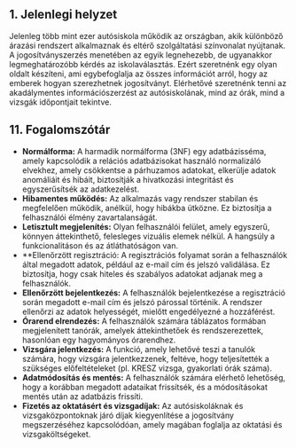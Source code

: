 ## 1. Jelenlegi helyzet

Jelenleg több mint ezer autósiskola működik az országban, akik különböző árazási rendszert alkalmaznak és eltérő szolgáltatási színvonalat nyújtanak. A jogosítványszerzés menetében az egyik legnehezebb, de ugyanakkor legmeghatározóbb kérdés az iskolaválasztás. Ezért szeretnénk egy olyan oldalt készíteni, ami egybefoglalja az összes információt arról, hogy az emberek hogyan szerezhetnek jogosítványt. Elérhetővé szeretnénk tenni az akadálymentes információszerzést az autósiskolának, mind az órák, mind a vizsgák időpontjait tekintve.

## 11. Fogalomszótár

* **Normálforma:** A harmadik normálforma (3NF) egy adatbázisséma, amely kapcsolódik a relációs adatbázisokat használó normalizáló elvekhez, amely csökkentse a párhuzamos adatokat, elkerülje adatok anomáliáit és hibáit, biztosítják a hivatkozási integritást és egyszerűsítsék az adatkezelést.
*  **Hibamentes működés:** Az alkalmazás vagy rendszer stabilan és megfelelően működik, anélkül, hogy hibákba ütközne. Ez biztosítja a felhasználói élmény zavartalanságát.
* **Letisztult megjelenítés:** Olyan felhasználói felület, amely egyszerű, könnyen áttekinthető, felesleges vizuális elemek nélkül. A hangsúly a funkcionalitáson és az átláthatóságon van.
* **Ellenőrzött regisztráció: A regisztrációs folyamat során a felhasználók által megadott adatok, például az e-mail cím és jelszó validálása. Ez biztosítja, hogy csak hiteles és szabályos adatokat adjanak meg a felhasználók.
* **Ellenőrzött bejelentkezés:** A felhasználók bejelentkezése a regisztráció során megadott e-mail cím és jelszó párossal történik. A rendszer ellenőrzi az adatok helyességét, mielőtt engedélyezné a hozzáférést.
* **Órarend elrendezés:** A felhasználók számára táblázatos formában megjelenített tanórák, amelyek áttekinthetőek és rendszerezettek, hasonlóan egy hagyományos órarendhez.
* **Vizsgára jelentkezés:** A funkció, amely lehetővé teszi a tanulók számára, hogy vizsgára jelentkezzenek, feltéve, hogy teljesítették a szükséges előfeltételeket (pl. KRESZ vizsga, gyakorlati órák száma).
* **Adatmódosítás és mentés:** A felhasználók számára elérhető lehetőség, hogy a korábban megadott adataikat frissítsék, és a módosításokat mentés után az adatbázis frissíti.
* **Fizetés az oktatásért és vizsgadíjak:** Az autósiskoláknak és vizsgaközpontoknak járó díjak kiegyenlítése a jogosítvány megszerzéséhez kapcsolódóan, amely magában foglalja az oktatási és vizsgaköltségeket.
